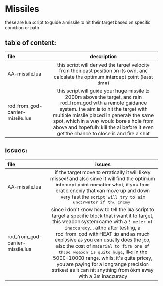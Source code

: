 # Missiles
these are lua script to guide a missile to hit their target based on specific condition or path

## table of content:
| file | description |
| :--- | :---------: |
| AA-missile.lua | this script will derived the target velocity from their past position on its own, and calculate the optimum intercept point (least time) |
| rod_from_god-carrier-missile.lua | this script will guide your huge missile to 2000m above the target, and rain rod_from_god with a remote guidance system. the aim is to hit the target with multiple missile placed in generaly the same spot, which in a way would bore a hole from above and hopefully kill the ai before it even get the chance to close in and fire a shot |

## issues:
| file | issues |
| :--- | :----: |
| AA-missile.lua | if the target move to erratically it will likely missed! and also since it will find the optimum intercept point nomatter what, if you face eratic enemy that can move up and down very fast the `script will try to aim underwater if the enemy ` |
| rod_from_god-carrier-missile.lua | since i don't know how to tell the lua script to target a specific block that i want it to target, this weapon system came with a `3 meter of inaccuracy`... altho after testing, a rod_from_god with HEAT tip and as much explosive as you can usually does the job, also the cost of `material to fire one of these weapon is quite huge`, like in the 5000-10000 range. whilst it's quite pricey, you are paying for a longrange precision strikes! as it can hit anything from 8km away with a 3m inaccuracy |